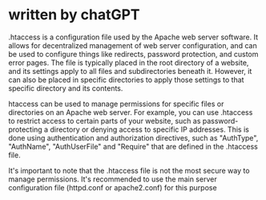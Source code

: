 # written by chatGPT

.htaccess is a configuration file used by the Apache web server software. It allows for decentralized management of web server configuration, and can be used to configure things like redirects, password protection, and custom error pages. The file is typically placed in the root directory of a website, and its settings apply to all files and subdirectories beneath it. However, it can also be placed in specific directories to apply those settings to that specific directory and its contents.

htaccess can be used to manage permissions for specific files or directories on an Apache web server. For example, you can use .htaccess to restrict access to certain parts of your website, such as password-protecting a directory or denying access to specific IP addresses. This is done using authentication and authorization directives, such as "AuthType", "AuthName", "AuthUserFile" and "Require" that are defined in the .htaccess file.

It's important to note that the .htaccess file is not the most secure way to manage permissions. It's recommended to use the main server configuration file (httpd.conf or apache2.conf) for this purpose
